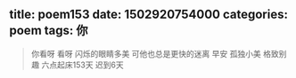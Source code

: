 title: poem153
date: 1502920754000
categories: poem
tags: 你
---
> 你看呀 看呀
闪烁的眼睛多美
可他也总是更快的迷离
早安
孤独小美
格致别趣
六点起床153天 迟到6天